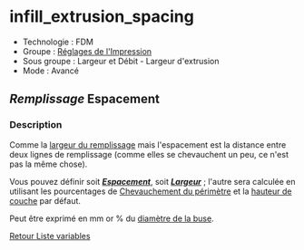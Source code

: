 # infill_extrusion_spacing

* Technologie : FDM
* Groupe : [Réglages de l'Impression](../print_settings/print_settings.md)
* Sous groupe : Largeur et Débit - Largeur d'extrusion
* Mode : Avancé

## *Remplissage* Espacement

### Description

Comme la [largeur du remplissage](infill_extrusion_width.md)  mais l'espacement est la distance entre deux lignes de remplissage (comme elles se chevauchent un peu, ce n'est pas la même chose).

Vous pouvez définir soit ***[Espacement](infill_extrusion_spacing.md)***, soit ***[Largeur](infill_extrusion_width.md)*** ; l'autre sera calculée en utilisant les pourcentages de  [Chevauchement du périmètre](perimeter_overlap.md)  et la [hauteur de couche](layer_height.md) par défaut.

Peut être exprimé en mm or % du [diamètre de la buse](nozzle_diameter.md).

[Retour Liste variables](variable_list.md)